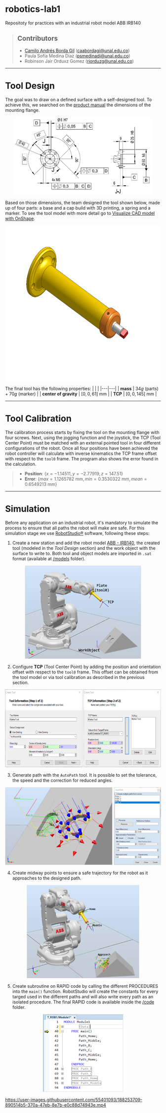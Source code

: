 # robotics-lab1
Repositoty for practices with an industrial robot model ABB IRB140

> ## Contributors
> 
> - [Camilo Andrés Borda Gil](https://github.com/Canborda) (caabordagi@unal.edu.co)
> - Paula Sofía Medina Diaz (psmedinadi@unal.edu.co)
> - Robinson Jair Orduxz Gomez (rjorduzg@unal.edu.co)

---
# Tool Design

The goal was to draw on a defined surface with a self-designed tool. To achieve this, we searched on the [product manual](https://library.e.abb.com/public/81a35b138c2342b5b9455e5696a09484/3HAC027400%20PM%20IRB%20140-en.pdf) the dimensions of the mounting flange.

<p align="center"><img height=250 src="./assets/flange.png" alt="holes on mounting flange" /></p>

Based on those dimensions, the team designed the tool shown below, made up of four parts: a base and a cap build with 3D printing, a spring and a marker. To see the tool model with more detail go to <a target="_blank" href="https://cad.onshape.com/documents/02a2a5fe444c220951f7859a/w/4de4b01172907f48fb48adbe/e/481b6444fafd2e1357d20adc">Visualize CAD model with OnShape</a>.

<p align="center"><img height=500 src="./assets/assembly.gif" alt="tool assembly" /></p>


The final tool has the following properties:
|   |   |
|---|---|
| __mass__ | $34g$ (parts) + $70g$ (marker) |
| __center of gravity__ | $[0, 0, 61]$ $\text{mm}$ |
| __TCP__ | $[0, 0, 145]$ $\text{mm}$ |


---
# Tool Calibration

The calibration process starts by fixing the tool on the mounting flange with four screws. Next, using the jogging function and the joystick, the TCP (Tool Center Point) must be matched with an external pointed tool in four different configurations of the robot. Once all four positions have been achieved the robot controller will calculate with inverse kinematics the TCP frame offset with respect to the `tool0` frame. The program also shows the error found in the calculation.

> - __Position__: $\{ x=-1.14511, y=-2.77919, z=147.51\}$
> - __Error__: $\{max=1.1265782\text{ mm}, min=0.3530322\text{ mm}, mean=0.6549213\text{ mm}\}$

---
# Simulation
Before any application on an industrial robot, it's mandatory to simulate the process to ensure that all paths the robot will make are safe. For this simulation stage we use [RobotStudio®](https://new.abb.com/products/robotics/robotstudio) software, following these steps:

1. Create a new station and add the robot model [ABB - IRB140](https://new.abb.com/products/3HAC020536-001/irb-140), the created tool (modeled in the _Tool Design_ section) and the work object with the surface to write to. Both tool and object models are imported in `.sat` format (available at [/models](./models) folder).
<p align="center"><img height=300 src="./assets/simulation1.png" alt="station with robot, tool and work object" /></p>

2. Configure <b>TCP</b> (Tool Center Point) by adding the position and orientation offset with respect to the `tool0` frame. This offset can be obtained from the tool model or via tool calibration as described in the previous section.
<p align="center"><img height=250 src="./assets/simulation2.png" alt="tool creation configuration" /></p>

3. Generate path with the `AutoPath` tool. It is possible to set the tolerance, the speed and the correction for reduced angles.
<p align="center"><img height=250 src="./assets/simulation3.png" alt="station with robot, tool and work object" /></p>

4. Create midway points to ensure a safe trajectory for the robot as it approaches to the designed path.
<p align="center"><img height=300 src="./assets/simulation4.png" alt="station with robot, tool and work object" /></p>

5. Create subroutine on RAPID code by calling the different PROCEDURES into the `main()` function. RobotStudio will create the constants for every targed used in the different paths and will also write every path as an isolated procedure. The final RAPID code is available inside the [/code](./code/Module1.mod) folder.
<p align="center"><img height=250 src="./assets/simulation5.png" alt="station with robot, tool and work object" /></p>

https://user-images.githubusercontent.com/55401093/188253709-890514b5-370a-47eb-8e7b-e0c88d74943e.mp4